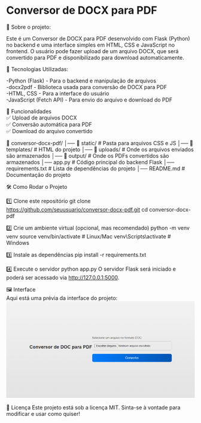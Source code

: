 # Conversor de DOCX para PDF

📌 Sobre o projeto:

Este é um Conversor de DOCX para PDF desenvolvido com Flask (Python) no backend e uma interface simples em HTML, CSS e JavaScript no frontend. O usuário pode fazer upload de um arquivo DOCX, que será convertido para PDF e disponibilizado para download automaticamente.

🚀 Tecnologias Utilizadas:<br>

-Python (Flask) - Para o backend e manipulação de arquivos <br>
-docx2pdf - Biblioteca usada para conversão de DOCX para PDF <br>
-HTML, CSS - Para a interface do usuário <br>
-JavaScript (Fetch API) - Para envio do arquivo e download do PDF <br>

🎯 Funcionalidades <br>
✅ Upload de arquivos DOCX<br>
✅ Conversão automática para PDF<br>
✅ Download do arquivo convertido<br>

📂 conversor-docx-pdf/
│── 📂 static/           # Pasta para arquivos CSS e JS
│── 📂 templates/        # HTML do projeto
│── 📂 uploads/          # Onde os arquivos enviados são armazenados
│── 📂 output/           # Onde os PDFs convertidos são armazenados
│── app.py              # Código principal do backend Flask
│── requirements.txt    # Lista de dependências do projeto
│── README.md           # Documentação do projeto

🛠 Como Rodar o Projeto

1️⃣ Clone este repositório
git clone https://github.com/seuusuario/conversor-docx-pdf.git
cd conversor-docx-pdf

2️⃣ Crie um ambiente virtual (opcional, mas recomendado)
python -m venv venv
source venv/bin/activate  # Linux/Mac
venv\Scripts\activate     # Windows

3️⃣ Instale as dependências
pip install -r requirements.txt

4️⃣ Execute o servidor
python app.py
O servidor Flask será iniciado e poderá ser acessado via http://127.0.0.1:5000.

🖼️ Interface <br>
Aqui está uma prévia da interface do projeto:
![image](interface.png)


📜 Licença
Este projeto está sob a licença MIT. Sinta-se à vontade para modificar e usar como quiser!
